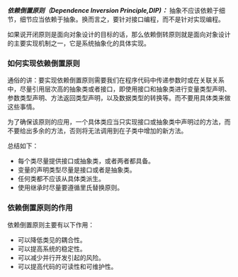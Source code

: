 ***依赖倒置原则（Dependence Inversion Principle,DIP)：*** 抽象不应该依赖于细节，细节应当依赖于抽象。换而言之，要针对接口编程，而不是针对实现编程。



如果说开闭原则是面向对象设计的目标的话，那么依赖倒转原则就是面向对象设计的主要实现机制之一，它是系统抽象化的具体实现。 



### 如何实现依赖倒置原则

通俗的讲：要实现依赖倒置原则需要我们在程序代码中传递参数时或在关联关系中，尽量引用层次高的抽象类或者接口，即使用接口和抽象类进行变量类型声明、参数类型声明、方法返回类型声明，以及数据类型的转换等。而不要用具体类来做这些事情。

为了确保该原则的应用，一个具体类应当只实现接口或抽象类中声明过的方法，而不要给出多余的方法，否则将无法调用到在子类中增加的新方法。

总结如下：

- 每个类尽量提供接口或抽象类，或者两者都具备。
- 变量的声明类型尽量是接口或者是抽象类。
- 任何类都不应该从具体类派生。
- 使用继承时尽量要遵循里氏替换原则。



### 依赖倒置原则的作用

依赖倒置原则主要有以下作用：

- 可以降低类见的耦合性。
- 可以提高系统的稳定性。
- 可以减少并行开发引起的风险。
- 可以提高代码的可读性和可维护性。





